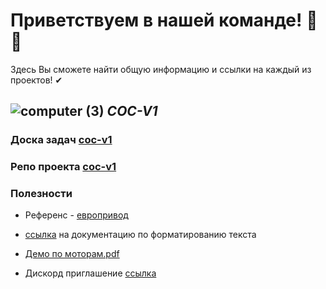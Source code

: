 # Приветствуем в нашей команде! 🎉👋
Здесь Вы сможете найти общую информацию и ссылки на каждый из проектов! ✔

## ![computer (3)](https://github.com/zyryanov-and-co/.github/assets/99914331/2378a62a-c05f-4177-a6f9-8eee4824c590) _COC-V1_



### Доска задач [coc-v1](https://github.com/orgs/zyryanov-and-co/projects/1)
### Репо проекта [coc-v1](https://github.com/zyryanov-and-co/coc-v1)

### Полезности
* Референс - [европривод](https://evroprivod.ru/catalogue/f_fa/descriptions)

* [ссылка](https://docs.github.com/github/writing-on-github/getting-started-with-writing-and-formatting-on-github/basic-writing-and-formatting-syntax) на документацию по форматированию текста

* [Демо по моторам.pdf](https://github.com/zyryanov-and-co/.github/files/12504414/default.pdf)
* Дискорд приглашение [ссылка](https://discord.gg/VZuQJvKVak)

<!--

**Here are some ideas to get you started:**

🙋‍♀️ A short introduction - what is your organization all about?
🌈 Contribution guidelines - how can the community get involved?
👩‍💻 Useful resources - where can the community find your docs? Is there anything else the community should know?
🍿 Fun facts - what does your team eat for breakfast?
🧙 Remember, you can do mighty things with the power of [Markdown](https://docs.github.com/github/writing-on-github/getting-started-with-writing-and-formatting-on-github/basic-writing-and-formatting-syntax)
-->
